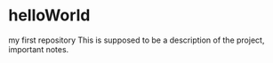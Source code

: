 # helloWorld
my first repository
This is supposed to be a description of the project, important notes.
